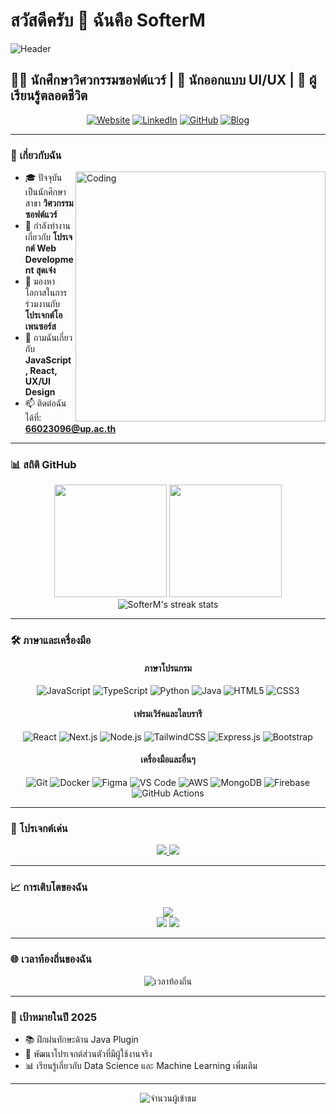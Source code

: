 # สวัสดีครับ 👋 ฉันคือ SofterM
<!-- Header Image -->
![Header](https://capsule-render.vercel.app/api?type=waving&color=gradient&customColorList=12&height=300&section=header&text=SofterM&fontSize=90&animation=fadeIn)

## 👨‍💻 นักศึกษาวิศวกรรมซอฟต์แวร์ | 🎨 นักออกแบบ UI/UX | 🌱 ผู้เรียนรู้ตลอดชีวิต

<div align="center">
  
[![Website](https://img.shields.io/badge/Website-FF7139?style=for-the-badge&logo=Firefox-Browser&logoColor=white)](https://your-website.com)
[![LinkedIn](https://img.shields.io/badge/LinkedIn-0077B5?style=for-the-badge&logo=linkedin&logoColor=white)](https://www.linkedin.com/in/softerm/)
[![GitHub](https://img.shields.io/badge/GitHub-100000?style=for-the-badge&logo=github&logoColor=white)](https://github.com/SofterM)
[![Blog](https://img.shields.io/badge/Blog-21759B?style=for-the-badge&logo=wordpress&logoColor=white)](https://your-blog.com)

</div>

---

### 🚀 เกี่ยวกับฉัน

<img align="right" alt="Coding" width="400" src="https://media.giphy.com/media/qgQUggAC3Pfv687qPC/giphy.gif">

- 🎓 ปัจจุบันเป็นนักศึกษาสาขา **วิศวกรรมซอฟต์แวร์**
- 🔭 กำลังทำงานเกี่ยวกับ **โปรเจกต์ Web Development สุดเจ๋ง**
- 👯 มองหาโอกาสในการร่วมงานกับ **โปรเจกต์โอเพนซอร์ส**
- 💬 ถามฉันเกี่ยวกับ **JavaScript, React, UX/UI Design**
- 📫 ติดต่อฉันได้ที่: **66023096@up.ac.th**

---

### 📊 สถิติ GitHub

<div align="center">
  <img height="180em" src="https://github-readme-stats.vercel.app/api?username=SofterM&show_icons=true&theme=tokyonight&include_all_commits=true&count_private=true"/>
  <img height="180em" src="https://github-readme-stats.vercel.app/api/top-langs/?username=SofterM&layout=compact&langs_count=8&theme=tokyonight"/>
</div>

<div align="center">
  <img src="https://github-readme-streak-stats.herokuapp.com/?user=SofterM&theme=tokyonight" alt="SofterM's streak stats"/>
</div>

---

### 🛠️ ภาษาและเครื่องมือ

<div align="center">
  
#### ภาษาโปรแกรม
![JavaScript](https://img.shields.io/badge/-JavaScript-F7DF1E?style=flat-square&logo=javascript&logoColor=black)
![TypeScript](https://img.shields.io/badge/-TypeScript-3178C6?style=flat-square&logo=typescript&logoColor=white)
![Python](https://img.shields.io/badge/-Python-3776AB?style=flat-square&logo=Python&logoColor=white)
![Java](https://img.shields.io/badge/-Java-007396?style=flat-square&logo=java&logoColor=white)
![HTML5](https://img.shields.io/badge/-HTML5-E34F26?style=flat-square&logo=html5&logoColor=white)
![CSS3](https://img.shields.io/badge/-CSS3-1572B6?style=flat-square&logo=css3&logoColor=white)

#### เฟรมเวิร์คและไลบรารี
![React](https://img.shields.io/badge/-React-61DAFB?style=flat-square&logo=react&logoColor=black)
![Next.js](https://img.shields.io/badge/-Next.js-000000?style=flat-square&logo=next.js&logoColor=white)
![Node.js](https://img.shields.io/badge/-Node.js-339933?style=flat-square&logo=Node.js&logoColor=white)
![TailwindCSS](https://img.shields.io/badge/-TailwindCSS-38B2AC?style=flat-square&logo=tailwind-css&logoColor=white)
![Express.js](https://img.shields.io/badge/-Express.js-000000?style=flat-square&logo=express&logoColor=white)
![Bootstrap](https://img.shields.io/badge/-Bootstrap-7952B3?style=flat-square&logo=bootstrap&logoColor=white)

#### เครื่องมือและอื่นๆ
![Git](https://img.shields.io/badge/-Git-F05032?style=flat-square&logo=git&logoColor=white)
![Docker](https://img.shields.io/badge/-Docker-2496ED?style=flat-square&logo=docker&logoColor=white)
![Figma](https://img.shields.io/badge/-Figma-F24E1E?style=flat-square&logo=figma&logoColor=white)
![VS Code](https://img.shields.io/badge/-VS%20Code-007ACC?style=flat-square&logo=visual-studio-code&logoColor=white)
![AWS](https://img.shields.io/badge/-AWS-232F3E?style=flat-square&logo=amazon-aws&logoColor=white)
![MongoDB](https://img.shields.io/badge/-MongoDB-47A248?style=flat-square&logo=mongodb&logoColor=white)
![Firebase](https://img.shields.io/badge/-Firebase-FFCA28?style=flat-square&logo=firebase&logoColor=black)
![GitHub Actions](https://img.shields.io/badge/-GitHub_Actions-2088FF?style=flat-square&logo=github-actions&logoColor=white)

</div>

---

### 📂 โปรเจกต์เด่น

<div align="center">
  <a href="https://github.com/SofterM/autocar">
    <img src="https://github-readme-stats.vercel.app/api/pin/?username=SofterM&repo=autocar&theme=tokyonight" />
  </a>
  <a href="https://github.com/SofterM/repair-report">
    <img src="https://github-readme-stats.vercel.app/api/pin/?username=SofterM&repo=repair-report&theme=tokyonight" />
  </a>
</div>

---

### 📈 การเติบโตของฉัน

<div align="center">
  <img src="https://github-profile-summary-cards.vercel.app/api/cards/profile-details?username=SofterM&theme=tokyonight" />
</div>

<div align="center">
  <img src="https://github-profile-summary-cards.vercel.app/api/cards/productive-time?username=SofterM&theme=tokyonight" />
  <img src="https://github-profile-summary-cards.vercel.app/api/cards/repos-per-language?username=SofterM&theme=tokyonight" />
</div>

---

### 🌐 เวลาท้องถิ่นของฉัน

<div align="center">
  <img src="https://readme-typing-svg.demolab.com?font=Fira+Code&pause=1000&center=true&vCenter=true&width=435&lines=เวลาท้องถิ่นของฉันในประเทศไทย+🕒" alt="เวลาท้องถิ่น" />
</div>

---

### 🎯 เป้าหมายในปี 2025

- 📚 ฝึกฝนทักษะด้าน Java Plugin
- 🌱 พัฒนาโปรเจกต์ส่วนตัวที่มีผู้ใช้งานจริง
- 📊 เรียนรู้เกี่ยวกับ Data Science และ Machine Learning เพิ่มเติม

---

<div align="center">
  <img src="https://komarev.com/ghpvc/?username=SofterM&color=blueviolet&style=flat-square" alt="จำนวนผู้เข้าชม" />
</div>

<div align="center">
</div>

<div align="center">
</div>
